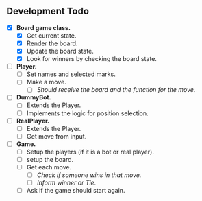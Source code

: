 ## Development Todo

- [X] **Board game class.**
  - [X] Get current state.
  - [X] Render the board.
  - [X] Update the board state.
  - [X] Look for winners by checking the board state.
- [ ] **Player.**
  - [ ] Set names and selected marks.
  - [ ] Make a move.
    - [ ] _Should receive the board and the function for the move._
- [ ] **DummyBot.**
  - [ ] Extends the Player.
  - [ ] Implements the logic for position selection.
- [ ] **RealPlayer.**
  - [ ] Extends the Player.
  - [ ] Get move from input.
- [ ] **Game.**
  - [ ] Setup the players (if it is a bot or real player).
  - [ ] setup the board.
  - [ ] Get each move.
    - [ ] _Check if someone wins in that move._
    - [ ] _Inform winner or Tie._
  - [ ] Ask if the game should start again.
